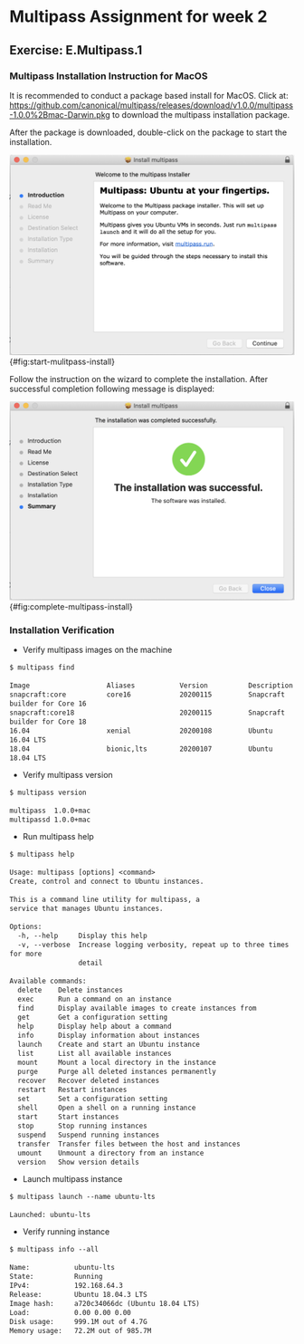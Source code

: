 # Multipass Assignment for week 2

## Exercise: E.Multipass.1

### Multipass Installation Instruction for MacOS

It is recommended to conduct a package based install for MacOS. Click at: <https://github.com/canonical/multipass/releases/download/v1.0.0/multipass-1.0.0%2Bmac-Darwin.pkg> 
to download the multipass installation package.

 After the package is downloaded, double-click on the package to start the installation.
 
 ![Install Multipass Launch Page](images/start-multipass-install.png){#fig:start-mulitpass-install}
 
 Follow the instruction on the wizard to complete the installation. After successful completion following message is displayed:
 
 ![Multipass Installation Successful](images/complete-multipass-install.png){#fig:complete-multipass-install}
 
### Installation Verification

* Verify multipass images on the machine

```
$ multipass find

Image                   Aliases           Version          Description
snapcraft:core          core16            20200115         Snapcraft builder for Core 16
snapcraft:core18                          20200115         Snapcraft builder for Core 18
16.04                   xenial            20200108         Ubuntu 16.04 LTS
18.04                   bionic,lts        20200107         Ubuntu 18.04 LTS

```
 
* Verify multipass version
 
```
$ multipass version

multipass  1.0.0+mac
multipassd 1.0.0+mac
```
 
* Run multipass help

```
$ multipass help    

Usage: multipass [options] <command>
Create, control and connect to Ubuntu instances.

This is a command line utility for multipass, a
service that manages Ubuntu instances.

Options:
  -h, --help     Display this help
  -v, --verbose  Increase logging verbosity, repeat up to three times for more
                 detail

Available commands:
  delete    Delete instances
  exec      Run a command on an instance
  find      Display available images to create instances from
  get       Get a configuration setting
  help      Display help about a command
  info      Display information about instances
  launch    Create and start an Ubuntu instance
  list      List all available instances
  mount     Mount a local directory in the instance
  purge     Purge all deleted instances permanently
  recover   Recover deleted instances
  restart   Restart instances
  set       Set a configuration setting
  shell     Open a shell on a running instance
  start     Start instances
  stop      Stop running instances
  suspend   Suspend running instances
  transfer  Transfer files between the host and instances
  umount    Unmount a directory from an instance
  version   Show version details

```

* Launch multipass instance

```
$ multipass launch --name ubuntu-lts

Launched: ubuntu-lts 
```

* Verify running instance 

```
$ multipass info --all

Name:           ubuntu-lts
State:          Running
IPv4:           192.168.64.3
Release:        Ubuntu 18.04.3 LTS
Image hash:     a720c34066dc (Ubuntu 18.04 LTS)
Load:           0.00 0.00 0.00
Disk usage:     999.1M out of 4.7G
Memory usage:   72.2M out of 985.7M
``` 
 